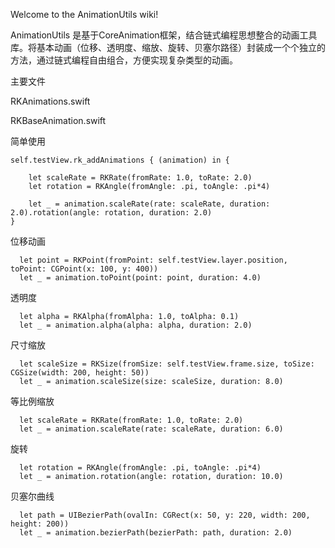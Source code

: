 Welcome to the AnimationUtils wiki!

AnimationUtils 是基于CoreAnimation框架，结合链式编程思想整合的动画工具库。将基本动画（位移、透明度、缩放、旋转、贝塞尔路径）封装成一个个独立的方法，通过链式编程自由组合，方便实现复杂类型的动画。

主要文件

RKAnimations.swift

RKBaseAnimation.swift

简单使用
   
    self.testView.rk_addAnimations { (animation) in {
    
        let scaleRate = RKRate(fromRate: 1.0, toRate: 2.0)
        let rotation = RKAngle(fromAngle: .pi, toAngle: .pi*4)

        let _ = animation.scaleRate(rate: scaleRate, duration: 2.0).rotation(angle: rotation, duration: 2.0)
    }

位移动画

      let point = RKPoint(fromPoint: self.testView.layer.position, toPoint: CGPoint(x: 100, y: 400))
      let _ = animation.toPoint(point: point, duration: 4.0)
      
透明度

      let alpha = RKAlpha(fromAlpha: 1.0, toAlpha: 0.1)
      let _ = animation.alpha(alpha: alpha, duration: 2.0)
      
尺寸缩放

      let scaleSize = RKSize(fromSize: self.testView.frame.size, toSize: CGSize(width: 200, height: 50))
      let _ = animation.scaleSize(size: scaleSize, duration: 8.0)
      
等比例缩放

      let scaleRate = RKRate(fromRate: 1.0, toRate: 2.0)
      let _ = animation.scaleRate(rate: scaleRate, duration: 6.0)
      
旋转

      let rotation = RKAngle(fromAngle: .pi, toAngle: .pi*4)
      let _ = animation.rotation(angle: rotation, duration: 10.0)
      
贝塞尔曲线

      let path = UIBezierPath(ovalIn: CGRect(x: 50, y: 220, width: 200, height: 200))
      let _ = animation.bezierPath(bezierPath: path, duration: 2.0)
